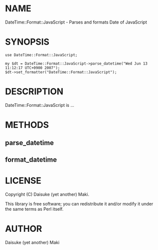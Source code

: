 # NAME

DateTime::Format::JavaScript - Parses and formats Date of JavaScript

# SYNOPSIS

    use DateTime::Format::JavaScript;

    my $dt = DateTime::Format::JavaScript->parse_datetime("Wed Jun 13 11:12:17 UTC+0900 2007");
    $dt->set_formatter("DateTime::Format::JavaScript");

# DESCRIPTION

DateTime::Format::JavaScript is ...

# METHODS

## parse\_datetime

## format\_datetime

# LICENSE

Copyright (C) Daisuke (yet another) Maki.

This library is free software; you can redistribute it and/or modify
it under the same terms as Perl itself.

# AUTHOR

Daisuke (yet another) Maki
